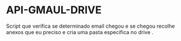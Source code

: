 # API-GMAUL-DRIVE
Script que verifica se determinado email chegou e se chegou recolhe anexos que eu preciso e cria uma pasta especifica no drive .
